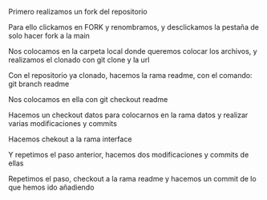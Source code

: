Primero realizamos un fork del repositorio

Para ello clickamos en FORK y renombramos, y desclickamos la pestaña de solo hacer fork a la main

Nos colocamos en la carpeta local donde queremos colocar los archivos, y realizamos el clonado con git clone y la url

Con el repositorio ya clonado, hacemos la rama readme, con el comando: git branch readme

Nos colocamos en ella con git checkout readme

Hacemos un checkout datos para colocarnos en la rama datos y realizar varias modificaciones y commits

Hacemos chekout a la rama interface

Y repetimos el paso anterior, hacemos dos modificaciones y commits de ellas

Repetimos el paso, checkout a la rama readme y hacemos un commit de lo que hemos ido añadiendo